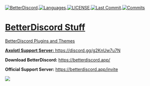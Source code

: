 <a href="#"><img align="center" alt="BetterDiscord" src="https://img.shields.io/badge/Better-Discord-%235963EB?style=for-the-badge">
<a href="#"><img align="center" alt="Languages" src="https://img.shields.io/github/languages/count/TheCommieAxolotl/BetterDiscord-Stuff?style=for-the-badge&color=orange">
<a href="#"><img align="center" alt="LICENSE" src="https://img.shields.io/github/license/TheCommieAxolotl/BetterDiscord-Stuff?&style=for-the-badge">
<a href="#"><img align="center" alt="Last Commit" src="https://img.shields.io/github/last-commit/TheCommieAxolotl/BetterDiscord-Stuff?l&style=for-the-badge">
<a href="#"><img align="center" alt="Commits" src="https://img.shields.io/github/commit-activity/m/TheCommieAxolotl/BetterDiscord-Stuff?style=for-the-badge&color=brightgreen">

# BetterDiscord Stuff
BetterDiscord Plugins and Themes

**Axolotl Support Server:** https://discord.gg/g2KnUw7u7N

**Download BetterDiscord:** https://betterdiscord.app/
 
**Official Support Server:** https://betterdiscord.app/invite

![](https://betterdiscord.app/resources/branding/logo_large.svg)
